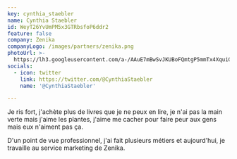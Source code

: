 ```yaml
---
key: cynthia_staebler
name: Cynthia Staebler
id: WeyT26YvUmPM5x3GTRbsfoP6ddr2
feature: false
company: Zenika
companyLogo: /images/partners/zenika.png
photoUrl: >-
  https://lh3.googleusercontent.com/a-/AAuE7mBwSvJKUBoFQmtgP5mmTx4XquiG5YHEDhgJhYMTpQ
socials:
  - icon: twitter
    link: https://twitter.com/@CynthiaStaebler
    name: '@CynthiaStaebler'

---
```


Je ris fort, j'achète plus de livres que je ne peux en lire, je n'ai pas la main verte mais j'aime les plantes, j'aime me cacher pour faire peur aux gens mais eux n'aiment pas ça.

D'un point de vue professionnel, j'ai fait plusieurs métiers et aujourd'hui, je travaille au service marketing de Zenika.